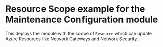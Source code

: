 # Resource Scope example for the Maintenance Configuration module

This deploys the module with the scope of `Resource` which can update Azure Resources like Network Gateways and Network Security.
